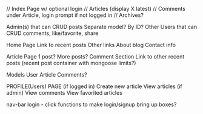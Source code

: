 // Index Page w/ optional login
// Articles (display X latest)
  // Comments under Article, login prompt if not logged in
// Archives?

Admin(s) that can CRUD posts
  Separate model? By ID?
Other Users that can CRUD comments, like/favorite, share

Home Page
  Link to recent posts
  Other links
  About blog
  Contact info

Article Page
  1 post? More posts?
  Comment Section
  Link to other recent posts (recent post container with mongoose limits?)

Models
  User
  Article
  Comments?

PROFILE(Users) PAGE (if logged in)
  Create new article
  View articles (if admin)
  View comments
  View favorited articles

nav-bar login - click functions to make login/signup bring up boxes?
